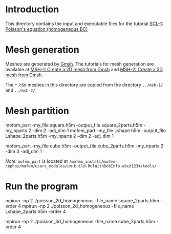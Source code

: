 # Introduction
This directory contains the input and executable files for the tutorial [SCL-1: Poisson's equation (homogeneous BC)](http://mofem.eng.gla.ac.uk/mofem/html/basic_tutorials_poisson_homogeneous.html)

# Mesh generation

Meshes are generated by [Gmsh](https://gmsh.info). The tutorials for mesh
generation are available at
[MSH-1: Create a 2D mesh from Gmsh](http://mofem.eng.gla.ac.uk/mofem/html/basic_tutorials_mesh_generation_2d.html)
and [MSH-2: Create a 3D mesh from Gmsh](http://mofem.eng.gla.ac.uk/mofem/html/basic_tutorials_mesh_generation_3d.html).

The `*.h5m` meshes in this directory are copied from the directory `../msh-1/`
and `../msh-2/`
# Mesh partition

mofem_part -my_file square.h5m -output_file square_2parts.h5m -my_nparts 2 -dim 2 -adj_dim 1
mofem_part -my_file Lshape.h5m -output_file Lshape_2parts.h5m -my_nparts 2 -dim 2 -adj_dim 1

mofem_part -my_file cube.h5m -output_file cube_2parts.h5m -my_nparts 2 -dim 3 -adj_dim 1

*Note:* `mofem_part` is located at `/mofem_install/mofem-cephas/mofem/users_modules/um-build-RelWithDebInfo-abcd1234/tools/`
# Run the program

mpirun -np 2 ./poisson_2d_homogeneous -file_name square_2parts.h5m -order 4
mpirun -np 2 ./poisson_2d_homogeneous -file_name Lshape_2parts.h5m -order 4

mpirun -np 2 ./poisson_3d_homogeneous -file_name cube_2parts.h5m -order 4
